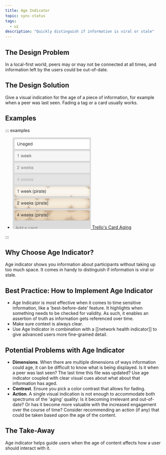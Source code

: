```yaml
---
title: Age Indicator
topic: sync-status
tags:
  - ui
description: "Quickly distinguish if information is viral or stale"
---
```


## The Design Problem

In a local-first world, peers may or may not be connected at all
times, and information left by the users could be out-of-date.

## The Design Solution

Give a visual indication for the age of a piece of information, for example
when a peer was last seen. Fading a tag or a card usually works.

## Examples


::: examples

- [![Age indicator in Trello](age-indicator-trello.png) Trello's Card Aging](age-indicator-trello.png)

:::


## Why Choose Age Indicator?

Age indicator shows you information about participants without taking up too much space. It comes in handy to distinguish if information is viral or stale.

## Best Practice: How to Implement Age Indicator

- Age Indicator is most effective when it comes to time sensitive information,
  like a 'best-before-date' feature. It highlights when something needs to be
  checked for validity. As such, it enables an assertion of truth as
  information gets referenced over time.
- Make sure context is always clear.
- Use Age Indicator in combination with a [[network health
indicator]] to give advanced users more fine-grained detail.

## Potential Problems with Age Indicator

- **Dimensions**. When there are multiple dimensions of ways information could
  age, it can be difficult to know what is being displayed. Is it when a peer
  was last seen? The last time this file was updated? Use age indicator coupled
  with clear visual cues about what about that information has aged.
- **Contrast**. Ensure you pick a color contrast that allows for fading.
- **Action**. A single visual indication is not enough to accommodate both spectrums of the
  'aging' quality: Is it becoming irrelevant and out-of-date? Or has it become
  more valuable with the increased engagement over the course of time? Consider
  recommending an action (if any) that could be taken based upon the age of the content.

## The Take-Away

Age indicator helps guide users when the age of content affects how a user
should interact with it.
